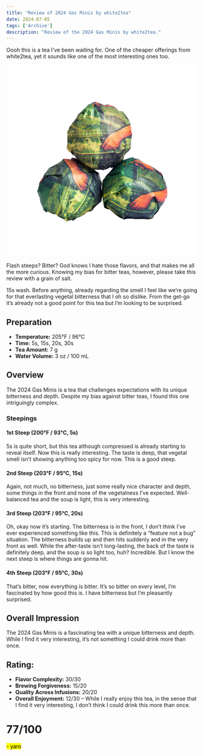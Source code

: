 ```yaml
---
title: "Review of 2024 Gas Minis by white2tea"
date: 2024-07-05
tags: ['Archive']
description: "Review of the 2024 Gas Minis by white2tea."
---
```


Oooh this is a tea I’ve been waiting for. One of the cheaper offerings from white2tea, yet it sounds like one of the most interesting ones too.

![](image-24.png)

Flash steeps? Bitter? God knows I hate those flavors, and that makes me all the more curious. Knowing my bias for bitter teas, however, please take this review with a grain of salt.

15s wash. Before anything, already regarding the smell I feel like we’re going for that everlasting vegetal bitterness that I oh so dislike. From the get-go it’s already not a good point for this tea but I’m looking to be surprised.

## Preparation

- **Temperature:** 205°F / 96°C
- **Time:** 5s, 15s, 20s, 30s
- **Tea Amount:** 7 g
- **Water Volume:** 3 oz / 100 mL

## Overview

The 2024 Gas Minis is a tea that challenges expectations with its unique bitterness and depth. Despite my bias against bitter teas, I found this one intriguingly complex.

### Steepings

#### 1st Steep (200°F / 93°C, 5s)

5s is quite short, but this tea although compressed is already starting to reveal itself. Now this is really interesting. The taste is deep, that vegetal smell isn’t showing anything too spicy for now. This is a good steep.

#### 2nd Steep (203°F / 95°C, 15s)

Again, not much, no bitterness, just some really nice character and depth, some things in the front and none of the vegetalness I’ve expected. Well-balanced tea and the soup is light, this is very interesting.

#### 3rd Steep (203°F / 95°C, 20s)

Oh, okay now it’s starting. The bitterness is in the front, I don’t think I’ve ever experienced something like this. This is definitely a “feature not a bug” situation. The bitterness builds up and then hits suddenly and in the very front as well. While the after-taste isn’t long-lasting, the back of the taste is definitely deep, and the soup is so light too, huh? Incredible. But I know the next steep is where things are gonna hit.

#### 4th Steep (203°F / 95°C, 30s)

That’s bitter, now everything is bitter. It’s so bitter on every level, I’m fascinated by how good this is. I have bitterness but I’m pleasantly surprised.

## Overall Impression

The 2024 Gas Minis is a fascinating tea with a unique bitterness and depth. While I find it very interesting, it’s not something I could drink more than once.

## Rating:

- **Flavor Complexity:** 30/30
- **Brewing Forgiveness:** 15/20
- **Quality Across Infusions:** 20/20
- **Overall Enjoyment:** 12/30 – While I really enjoy this tea, in the sense that I find it very interesting, I don’t think I could drink this more than once.

# 77/100

<mark>- yaro</mark>
